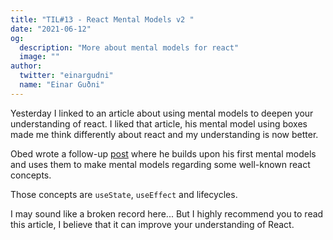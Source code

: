 ```yaml
---
title: "TIL#13 - React Mental Models v2 "
date: "2021-06-12"
og:
  description: "More about mental models for react"
  image: ""
author:
  twitter: "einargudni"
  name: "Einar Guðni"
---
```


Yesterday I linked to an article about using mental models to deepen your understanding of react.
I liked that article, his mental model using boxes made me think differently about react and my understanding is now better.

Obed wrote a follow-up [post](https://obedparla.com/code/a-visual-guide-to-react-mental-models-part-2-use-state-use-effect-and-lifecycles/) where he builds upon his first mental models and uses them to make mental models regarding some well-known react concepts.

Those concepts are `useState`, `useEffect` and lifecycles.

I may sound like a broken record here... But I highly recommend you to read this article, I believe that it can improve your understanding of React.
